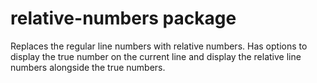 # relative-numbers package

Replaces the regular line numbers with relative numbers.
Has options to display the true number on the current line and display the relative line numbers alongside the true numbers.
